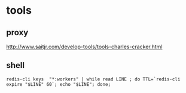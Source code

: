 tools
=====
## proxy
http://www.saitjr.com/develop-tools/tools-charles-cracker.html

## shell

 ```
redis-cli keys  "*:workers" | while read LINE ; do TTL=`redis-cli expire "$LINE" 60`; echo "$LINE"; done;
```
